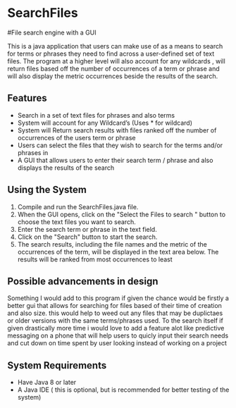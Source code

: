 # SearchFiles
#File search engine with a GUI

This is a java application that users can make use of as a means to search for terms or phrases they need to find across a user-defined set of text files. The program at a higher level will also account for any wildcards , will return files based off the number of occurrences of a term or phrase and will also display the metric occurrences beside the results of the search.

## Features

- Search in a set of text files for phrases and also terms
- System will account for any Wildcard’s (Uses * for wildcard)
- System will Return search results with files ranked off the number of occurrences of the users term or phrase
- Users can select the files that they wish to search for the terms and/or phrases in 
- A GUI that allows users to enter their search term / phrase and also displays the results of the search

## Using the System

1. Compile and run the SearchFiles.java file.
2. When the GUI opens, click on the "Select the Files to search " button to choose the text files you want to search.
3. Enter the search term or phrase in the text field.
4. Click on the "Search" button to start the search.
5. The search results, including the file names and the metric of the occurrences of the term, will be displayed in the text area below. The results will be ranked from most occurrences to least 

## Possible advancements in design
Something I would add to this program if given the chance would be firstly a better gui that allows for searching for files based of their time of creation and also size. this would help to weed out any files that may be duplictaes or older versions with the same terms/phrases used.
To the search itself if given drastically more time i would love to add a feature alot like predictive messaging on a phone that will help users to quicly input their search needs and cut down on time spent by user looking instead of working on a project

## System Requirements

- Have Java 8 or later
- A Java IDE ( this is optional, but is recommended for better testing of the system)
